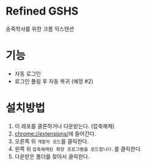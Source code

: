 # Refined GSHS

송죽학사를 위한 크롬 익스텐션

# 기능

- 자동 로그인
- 로그인 풀림 후 자동 복귀 (예정 #2)

# 설치방법

1. 이 레포를 클론하거나 다운받는다. (압축해제)
2. [chrome://extensions/](chrome://extensions/)에 들어간다.
3. 오른쪽 위 `개발자 모드`를 클릭한다.
4. 왼쪽 위 `압축해제된 확장 프로그램을 로드합니다.`를 클릭한다.
5. 다운받은 폴더를 찾아서 클릭한다.
